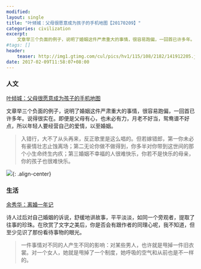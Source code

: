 ```yaml
---
modified:
layout: single
title: "叶倾城：父母很愿意成为孩子的手机地图【20170209】"
categories: civilization
excerpt:
    文章举三个负面的例子，说明了婚姻这件严肃重大的事情，很容易跑偏，一回首已许多年。说得很实在。即便是父母有心，也未必有力，月老不好当，鸳鸯谱不好点，所以年轻人要经营自己的爱情，以至婚姻。
#tags: []
header:
    teaser: http://img1.gtimg.com/cul/pics/hv1/115/108/2182/141912205.jpg
date: 2017-02-09T11:58:07+08:00
---
```



### 人文

[叶倾城：父母很愿意成为孩子的手机地图](http://dajia.qq.com/original/category/yqc20170123.html)

文章举三个负面的例子，说明了婚姻这件严肃重大的事情，很容易跑偏，一回首已许多年。说得很实在。即便是父母有心，也未必有力，月老不好当，鸳鸯谱不好点，所以年轻人要经营自己的爱情，以至婚姻。

>入错行，大不了从头再来，反正歌里是这么唱的。但若嫁错郎，第一你未必有豪情壮志止蚀离场；第二无论你做不做得到，你多半对你带到这世间的那个小生命终生内疚；第三婚姻不幸福的人很难快乐，你若不是快乐的母亲，你的孩子也很难快乐。

![](http://img1.gtimg.com/cul/pics/hv1/115/108/2182/141912205.jpg){: .align-center}


### 生活

[余秀华：离婚一年记](http://mp.weixin.qq.com/s?__biz=MjM5MDA0Mjc0MA==&mid=2650240966&idx=1&sn=3ec6456792c00e49e19933da5878370a&chksm=be4908dd893e81cb358ecc46bdb1646c0064d6085be557e80844a53c87ca0e5d51a5a8c3a6ca&scene=0#rd)

诗人过后对自己婚姻的诉说，舒缓地讲故事，平平淡淡，如同一个旁观者，提取了往事的珍珠。在欣赏了文字之美后，你是否会有跟作者的同理心呢，我不知道，但至少见识了那份看待事物的眼光。

>一件事情对不同的人产生不同的影响：对某些男人，也许就是甩掉一件旧衣裳。对一个女人，她就是甩掉了一个制度，她呼吸的空气和从前也是不一样的。



